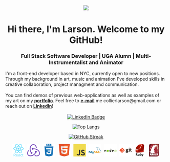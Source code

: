 <div id="header" align="center">
  <image src="https://media0.giphy.com/media/XQGlctNfJ5UeQ/giphy.gif?cid=ecf05e47a307ep2jnk6m222rqq1qrvwvt7s0n29hazi3mqzk&rid=giphy.gif&ct=g" width="200"></image>
  
  <h1>
  Hi there, I'm Larson. Welcome to my GitHub!
</h1>
</div>

<h3 align="center">Full Stack Software Developer | UGA Alumn | Multi-Instrumentalist and Animator</h3>
I'm a front-end developer based in NYC, currently open to new positions. Through my background in art, music and animation I've developed skills in creative collaboration, project managment and communication. <br></br>You can find demos of previous web-applications as well as examples of my art on my <a href="http://www.larsoncollier.com/"><b>portfolio</b></a>. Feel free to <a href="mailto:collierlarson@gmail.com"><b>e-mail</b></a> me collierlarson@gmail.com or reach out on <a href="https://www.linkedin.com/in/larson-collier/"><b>LinkedIn</b></a>!
<br></br>
<div align="center" id="badges">
  <a href="https://www.linkedin.com/in/larson-collier/">
    <img src="https://img.shields.io/badge/LinkedIn-blue?style=for-the-badge&logo=linkedin&logoColor=white" alt="LinkedIn Badge"/>
  </a>
</div>


<div align="center">


[![Top Langs](https://github-readme-stats.vercel.app/api/top-langs/?username=larswan&layout=compact&theme=vision-friendly-dark&count_private=true)](https://github.com/anuraghazra/github-readme-stats)

  
[![GitHub Streak](https://github-readme-streak-stats.herokuapp.com?user=larswan&theme=monokai)](https://git.io/streak-stats)

</div>

<div align="center">
  <img src="https://github.com/devicons/devicon/blob/master/icons/react/react-original-wordmark.svg" title="React" alt="React" width="40" height="40"/>&nbsp;
  <img src="https://github.com/devicons/devicon/blob/master/icons/redux/redux-original.svg" title="Redux" alt="Redux " width="40" height="40"/>&nbsp;
  <img src="https://github.com/devicons/devicon/blob/master/icons/css3/css3-plain-wordmark.svg"  title="CSS3" alt="CSS" width="40" height="40"/>&nbsp;
  <img src="https://github.com/devicons/devicon/blob/master/icons/html5/html5-original.svg" title="HTML5" alt="HTML" width="40" height="40"/>&nbsp;
  <img src="https://github.com/devicons/devicon/blob/master/icons/javascript/javascript-original.svg" title="JavaScript" alt="JavaScript" width="40" height="40"/>&nbsp;
  <img src="https://github.com/devicons/devicon/blob/master/icons/mysql/mysql-original-wordmark.svg" title="MySQL"  alt="MySQL" width="40" height="40"/>&nbsp;
  <img src="https://github.com/devicons/devicon/blob/master/icons/nodejs/nodejs-original-wordmark.svg" title="NodeJS" alt="NodeJS" width="40" height="40"/>&nbsp;
  <img src="https://github.com/devicons/devicon/blob/master/icons/git/git-original-wordmark.svg" title="Git" **alt="Git" width="40" height="40"/>
  <img src="https://github.com/devicons/devicon/blob/master/icons/ruby/ruby-original-wordmark.svg" title="Ruby" **alt="Ruby" width="40" height="40"/>
  <img src="https://github.com/devicons/devicon/blob/master/icons/rails/rails-original-wordmark.svg" title="Rails" **alt="Rails" width="40" height="40"/>
</div>


